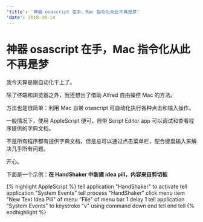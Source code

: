 ```yaml
---
'title': '神器 osascript 在手，Mac 指令化从此不再是梦'
'date': 2018-10-14
---
```

# 神器 osascript 在手，Mac 指令化从此不再是梦

我今天算是跟自动化干上了。

除了终端和浏览器之外，我还想出了借助 Alfred 自由操控 Mac 的方法。

方法也是很简单：利用 Mac 自带 osascript 可自动化执行各种点击和输入操作。

一般情况下，使用 AppleScript 便可，自带 Script Editor app 可以调试和查看程序提供的字典文档。

不是所有程序都有提供字典文档，但是总可以通过点击菜单栏，配合键盘输入来解决几乎所有问题。

开心。

下面是一个示例：**在 HandShaker 中新建 idea pill，内容来自剪切板**

{% highlight AppleScript %}
tell application "HandShaker" to activate
tell application "System Events"
  tell process "HandShaker"
      click menu item "New Text Idea Pill" of menu "File" of menu bar 1
      delay 1
      tell application "System Events" to keystroke "v" using command down
  end tell
end tell
{% endhighlight %}
